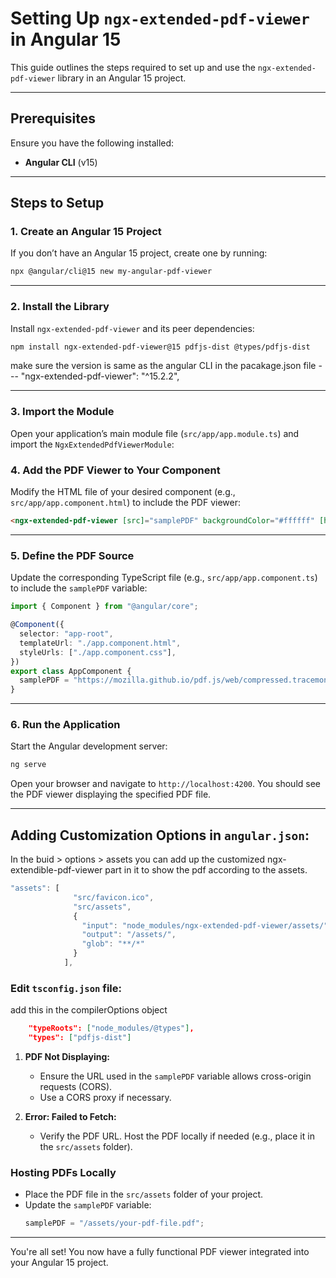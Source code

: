 # Setting Up `ngx-extended-pdf-viewer` in Angular 15

This guide outlines the steps required to set up and use the `ngx-extended-pdf-viewer` library in an Angular 15 project.

---

## Prerequisites

Ensure you have the following installed:

- **Angular CLI** (v15)

---

## Steps to Setup

### 1. Create an Angular 15 Project

If you don’t have an Angular 15 project, create one by running:

```bash
npx @angular/cli@15 new my-angular-pdf-viewer
```

---

### 2. Install the Library

Install `ngx-extended-pdf-viewer` and its peer dependencies:

```bash
npm install ngx-extended-pdf-viewer@15 pdfjs-dist @types/pdfjs-dist
```

make sure the version is same as the angular CLI in the pacakage.json file
--- "ngx-extended-pdf-viewer": "^15.2.2",

---

### 3. Import the Module

Open your application’s main module file (`src/app/app.module.ts`) and import the `NgxExtendedPdfViewerModule`:

### 4. Add the PDF Viewer to Your Component

Modify the HTML file of your desired component (e.g., `src/app/app.component.html`) to include the PDF viewer:

```html
<ngx-extended-pdf-viewer [src]="samplePDF" backgroundColor="#ffffff" [height]="'90vh'" [useBrowserLocale]="true" [handTool]="false" [showHandToolButton]="true"> </ngx-extended-pdf-viewer>
```

---

### 5. Define the PDF Source

Update the corresponding TypeScript file (e.g., `src/app/app.component.ts`) to include the `samplePDF` variable:

```typescript
import { Component } from "@angular/core";

@Component({
  selector: "app-root",
  templateUrl: "./app.component.html",
  styleUrls: ["./app.component.css"],
})
export class AppComponent {
  samplePDF = "https://mozilla.github.io/pdf.js/web/compressed.tracemonkey-pldi-09.pdf";
}
```

---

### 6. Run the Application

Start the Angular development server:

```bash
ng serve
```

Open your browser and navigate to `http://localhost:4200`. You should see the PDF viewer displaying the specified PDF file.

---

## Adding Customization Options in `angular.json`:

In the buid > options > assets you can add up the customized ngx-extendible-pdf-viewer part in it to show the pdf according to the assets.

```typescript
"assets": [
              "src/favicon.ico",
              "src/assets",
              {
                "input": "node_modules/ngx-extended-pdf-viewer/assets/",
                "output": "/assets/",
                "glob": "**/*"
              }
            ],
```

### Edit `tsconfig.json` file:

add this in the compilerOptions object

```json
    "typeRoots": ["node_modules/@types"],
    "types": ["pdfjs-dist"]
```

1. **PDF Not Displaying:**

   - Ensure the URL used in the `samplePDF` variable allows cross-origin requests (CORS).
   - Use a CORS proxy if necessary.

2. **Error: Failed to Fetch:**
   - Verify the PDF URL. Host the PDF locally if needed (e.g., place it in the `src/assets` folder).

### Hosting PDFs Locally

- Place the PDF file in the `src/assets` folder of your project.
- Update the `samplePDF` variable:
  ```typescript
  samplePDF = "/assets/your-pdf-file.pdf";
  ```

---

You're all set! You now have a fully functional PDF viewer integrated into your Angular 15 project.
